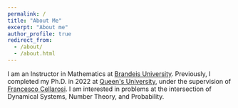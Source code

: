 ```yaml
---
permalink: /
title: "About Me"
excerpt: "About me"
author_profile: true
redirect_from: 
  - /about/
  - /about.html
---
```


I am an Instructor in Mathematics at [Brandeis University](https://www.brandeis.edu/mathematics/). Previously, I completed my Ph.D. in 2022 at [Queen's University](https://www.queensu.ca/mathstat/), under the supervision of [Francesco Cellarosi](https://sites.google.com/view/fcellaro/home). I am interested in problems at the intersection of Dynamical Systems, Number Theory, and Probability.  

